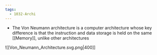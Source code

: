 ```yaml
---
tags:
  - 1032-Archi
---
```

- The Von Neumann architecture is a computer architecture whose key difference is that the instruction and data storage is held on the same [[Memory]], unlike other architectures

![[Von_Neumann_Architecture.svg.png|400]]